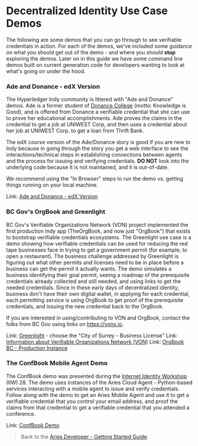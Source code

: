 # Decentralized Identity Use Case Demos

The following are some demos that you can go through to see verifiable credentials in action. For each of the demos, we've included some guidance on what you should get out of the demo - and where you should **stop** exploring the demos. Later on in this guide we have some command line demos built on current generation code for developers wanting to look at what's going on under the hood.

### Ade and Donance - edX Version

The Hyperledger Indy community is littered with "Ade and Donance" demos. Ade is a former student of [Donance College](https://en.wikipedia.org/wiki/Animal_House) (motto: Knowledge is Good), and is offered from Donance a verifiable credential that she can use to prove her educational accomplishments. Ade proves the claims in the credential to get a job at UNIWEST Corp, and then uses a credential about her job at UNIWEST Corp. to get a loan from Thrift Bank.

The edX course version of the Ade/Donance story is good if you are new to Indy because in going through the story you get a web interface to see the interactions/technical steps in establishing connections between agents and the process for issuing and verifying credentials. **DO NOT** look into the underlying code because it is not maintained, and it is out-of-date.

We recommend using the "In Browser" steps to run the demo vs. getting things running on your local machine.

Link: [Ade and Donance - edX Version](https://github.com/hyperledger/education/blob/master/LFS171x/indy-material/nodejs/README.md)

### BC Gov's OrgBook and Greenlight

BC Gov's Verifiable Organizations Network (VON) project implemented the first production Indy app (TheOrgBook, and now just "OrgBook") that exists to bootstrap verifiable credentials ecosystems. The Greenlight use case is a demo showing how verifiable credentials can be used for reducing the red tape businesses face in trying to get a government permit (for example, to open a restaurant). The business challenge addressed by Greenlight is figuring out what other permits and licenses need to be in place before a business can get the permit it actually wants. The demo simulates a business identifying their goal permit, seeing a roadmap of the prerequisite credentials already collected and still needed, and using links to get the needed credentials. Since in these early days of decentralized identity, business don't have their own digital wallet, in applying for each credential, each permitting service is using OrgBook to get proof of the prerequisite credentials, and issuing the new credential back to the OrgBook.

If you are interested in using/contributing to VON and OrgBook, contact the folks from BC Gov using links on https://vonx.io.

Link: [Greenlight](https://greenlight.orgbook.gov.bc.ca/) - choose the "City of Surrey - Business License"
Link: [Information about Verifiable Organizations Network (VON)](https://vonx.io)
Link: [OrgBook BC - Production Instance](https://orgbook.gov.bc.ca/)

### The ConfBook Mobile Agent Demo

The ConfBook demo was presented during the [Internet Identity Workshop](https://internetidentityworkshop.com/) (IIW) 28. The demo uses instances of the Aries Cloud Agent - Python-based services interacting with a mobile agent to issue and verify credentials. Follow along with the demo to get an Aries Mobile Agent and use it to get a verifiable credential that you control your email address, and proof the claims from that credential to get a verifiable credential that you attended a
conference.

Link: [ConfBook Demo](https://vonx.io/how_to/confbook)

> Back to the [Aries Developer - Getting Started Guide](README.md).
